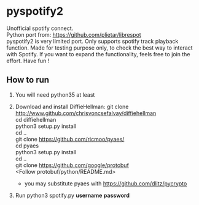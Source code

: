 # pyspotify2
Unofficial spotify connect.  
Python port from: https://github.com/plietar/librespot  
pyspotify2 is very limited port. Only supports spotify track playback function. 
Made for testing purpose only, to check the best way to interact with Spotify. If you want to expand the functionality, feels free to join the effort.
Have fun !

## How to run
1. You will need python35 at least

2. Download and install DiffieHellman:
   git clone http://www.github.com/chrisvoncsefalvay/diffiehellman  
   cd diffiehellman  
   python3 setup.py install  
   cd ..  
   git clone https://github.com/ricmoo/pyaes/  
   cd pyaes  
   python3 setup.py install  
   cd ..  
   git clone https://github.com/google/protobuf  
   <Follow protobuf/python/README.md>  

   * you may substitute pyaes with https://github.com/dlitz/pycrypto
   
3. Run python3 spotify.py **username** **password**
